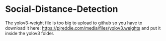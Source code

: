 # Social-Distance-Detection
The yolov3-weight file is too big to upload to github so you have to download it here: https://pjreddie.com/media/files/yolov3.weights and put it inside the yolov3 folder.
